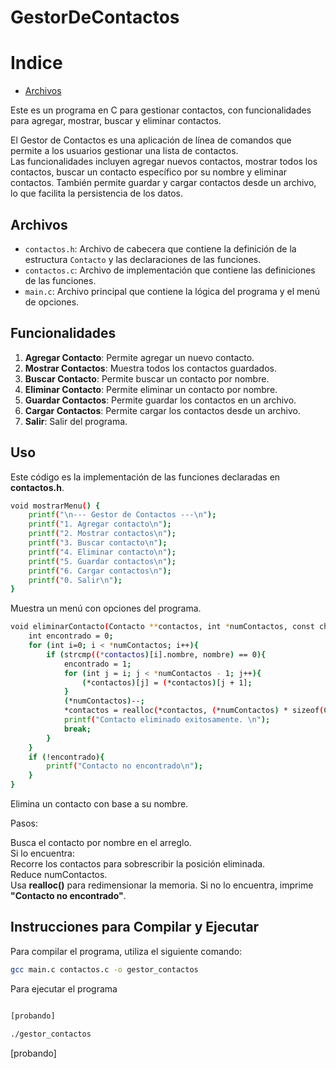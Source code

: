 # GestorDeContactos
# Indice
- [Archivos](#archivos)


Este es un programa en C para gestionar contactos, con funcionalidades para agregar, mostrar, buscar y eliminar contactos.<p>
El Gestor de Contactos es una aplicación de línea de comandos que permite a los usuarios gestionar una lista de contactos.<br> 
Las funcionalidades incluyen agregar nuevos contactos, mostrar todos los contactos, buscar un contacto específico por su nombre y eliminar contactos. También permite guardar y cargar contactos desde un archivo, lo que facilita la persistencia de los datos.

## Archivos

- `contactos.h`: Archivo de cabecera que contiene la definición de la estructura `Contacto` y las declaraciones de las funciones.
- `contactos.c`: Archivo de implementación que contiene las definiciones de las funciones.
- `main.c`: Archivo principal que contiene la lógica del programa y el menú de opciones.

## Funcionalidades

1. **Agregar Contacto**: Permite agregar un nuevo contacto.
2. **Mostrar Contactos**: Muestra todos los contactos guardados.
3. **Buscar Contacto**: Permite buscar un contacto por nombre.
4. **Eliminar Contacto**: Permite eliminar un contacto por nombre.
5. **Guardar Contactos**: Permite guardar los contactos en un archivo.
6. **Cargar Contactos**: Permite cargar los contactos desde un archivo.
7. **Salir**: Salir del programa.

## Uso
Este código es la implementación de las funciones declaradas en **contactos.h**.
```sh
void mostrarMenu() {
    printf("\n--- Gestor de Contactos ---\n");
    printf("1. Agregar contacto\n");
    printf("2. Mostrar contactos\n");
    printf("3. Buscar contacto\n");
    printf("4. Eliminar contacto\n");
    printf("5. Guardar contactos\n");
    printf("6. Cargar contactos\n");
    printf("0. Salir\n");
}
```
Muestra un menú con opciones del programa.

```sh
void eliminarContacto(Contacto **contactos, int *numContactos, const char *nombre){
    int encontrado = 0;
    for (int i=0; i < *numContactos; i++){
        if (strcmp((*contactos)[i].nombre, nombre) == 0){
            encontrado = 1;
            for (int j = i; j < *numContactos - 1; j++){
                (*contactos)[j] = (*contactos)[j + 1];
            }
            (*numContactos)--;
            *contactos = realloc(*contactos, (*numContactos) * sizeof(Contacto));
            printf("Contacto eliminado exitosamente. \n");
            break;
        }
    }
    if (!encontrado){
        printf("Contacto no encontrado\n");
    }
}
```
 Elimina un contacto con base a su nombre.<p>
Pasos:<p>

Busca el contacto por nombre en el arreglo.<br>
Si lo encuentra:<br>
Recorre los contactos para sobrescribir la posición eliminada.<br>
Reduce numContactos.<br>
Usa **realloc()** para redimensionar la memoria.
Si no lo encuentra, imprime **"Contacto no encontrado"**.

## Instrucciones para Compilar y Ejecutar

Para compilar el programa, utiliza el siguiente comando:

```sh
gcc main.c contactos.c -o gestor_contactos
```

Para ejecutar el programa

```sh

[probando]

./gestor_contactos
```


[probando]


